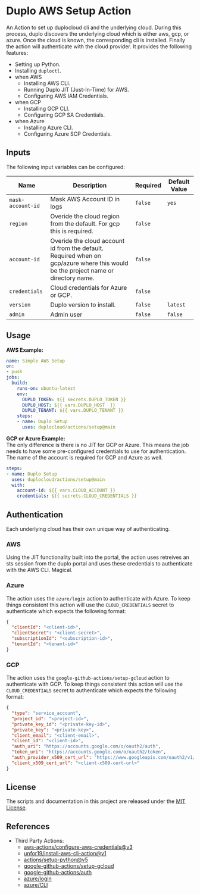  # Duplo AWS Setup Action

An Action to set up duplocloud cli and the underlying cloud. During this process, duplo discovers the underlying cloud which is either aws, gcp, or azure. Once the cloud is known, the corresponding cli is installed. Finally the action will authenticate with the cloud provider.
It provides the following features:

- Setting up Python.
- Installing `duploctl`.
- when AWS
  - Installing AWS CLI.
  - Running Duplo JIT (Just-In-Time) for AWS.
  - Configuring AWS IAM Credentials.
- when GCP
  - Installing GCP CLI.
  - Configuring GCP SA Credentials.
- when Azure
  - Installing Azure CLI.
  - Configuring Azure SCP Credentials.

## Inputs

The following input variables can be configured:

| Name              | Description                                                                                                                       | Required | Default Value |
|-------------------|-----------------------------------------------------------------------------------------------------------------------------------|----------|---------------|
| `mask-account-id` | Mask AWS Account ID in logs                                                                                                       | `false`  | `yes`         |
| `region`          | Overide the cloud region from the default. For gcp this is required.                                                              | `false`  |               |
| `account-id`      | Overide the cloud account id from the default. Required when on gcp/azure where this would be the project name or directory name. | `false`  |               |
| `credentials`     | Cloud credentials for Azure or GCP.                                                                                               | `false`  |               |
| `version`         | Duplo version to install.                                                                                                         | `false`  | `latest`      |
| `admin`           | Admin user                                                                                                                        | `false`  | `false`       |



## Usage

**AWS Example:**  
```yaml
name: Simple AWS Setup
on: 
- push
jobs:
  build:
    runs-on: ubuntu-latest
    env:
      DUPLO_TOKEN: ${{ secrets.DUPLO_TOKEN }}
      DUPLO_HOST: ${{ vars.DUPLO_HOST  }}
      DUPLO_TENANT: ${{ vars.DUPLO_TENANT }}
    steps:
    - name: Duplo Setup
      uses: duplocloud/actions/setup@main
```

**GCP or Azure Example:**  
The only difference is there is no JIT for GCP or Azure. This means the job needs to have some pre-configured credentials to use for authentication. The name of the account is required for GCP and Azure as well. 
```yaml
steps:
- name: Duplo Setup
  uses: duplocloud/actions/setup@main
  with:
    account-id: ${{ vars.CLOUD_ACCOUNT }}
    credentials: ${{ secrets.CLOUD_CREDENTIALS }}
```

## Authentication  

Each underlying cloud has their own unique way of authenticating. 

### AWS  

Using the JIT functionality built into the portal, the action uses retreives an sts session from the duplo portal and uses these credentials to authenticate with the AWS CLI. Magical. 

### Azure  

The action uses the `azure/login` action to authenticate with Azure. To keep things consistent this action will use the `CLOUD_CREDENTIALS` secret to authenticate which expects the following format:  
```json
{
  "clientId": "<client-id>",
  "clientSecret": "<client-secret>",
  "subscriptionId": "<subscription-id>",
  "tenantId": "<tenant-id>"
}
```

### GCP

The action uses the `google-github-actions/setup-gcloud` action to authenticate with GCP. To keep things consistent this action will use the `CLOUD_CREDENTIALS` secret to authenticate which expects the following format:  
```json
{
  "type": "service_account",
  "project_id": "<project-id>",
  "private_key_id": "<private-key-id>",
  "private_key": "<private-key>",
  "client_email": "<client-email>",
  "client_id": "<client-id>",
  "auth_uri": "https://accounts.google.com/o/oauth2/auth",
  "token_uri": "https://accounts.google.com/o/oauth2/token",
  "auth_provider_x509_cert_url": "https://www.googleapis.com/oauth2/v1/certs",
  "client_x509_cert_url": "<client-x509-cert-url>"
}
```

## License

The scripts and documentation in this project are released under the [MIT License](LICENSE).

## References 

 - Third Party Actions: 
   - [aws-actions/configure-aws-credentials@v3](https://github.com/aws-actions/configure-aws-credentials)
   - [unfor19/install-aws-cli-action@v1](https://github.com/unfor19/install-aws-cli-action)
   - [actions/setup-python@v5](https://github.com/actions/setup-python)
   - [google-github-actions/setup-gcloud](https://github.com/google-github-actions/setup-gcloud)
   - [google-github-actions/auth](https://github.com/google-github-actions/auth)
   - [azure/login](https://github.com/marketplace/actions/azure-login)
   - [azure/CLI](https://github.com/marketplace/actions/azure-cli-action)
